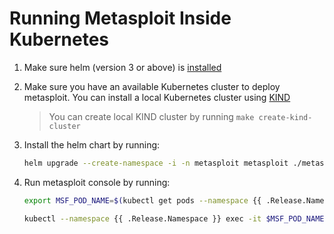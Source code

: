 # Running Metasploit Inside Kubernetes

1. Make sure helm (version 3 or above) is [installed](https://helm.sh/docs/intro/install/)
2. Make sure you have an available Kubernetes cluster to deploy metasploit. You can install a local Kubernetes cluster using [KIND](https://kind.sigs.k8s.io/docs/user/quick-start/#installation)
    > You can create local KIND cluster by running  `make create-kind-cluster`

3. Install the helm chart by running:

    ```sh
    helm upgrade --create-namespace -i -n metasploit metasploit ./metasploit
    ```

4. Run metasploit console by running:

    ```sh
    export MSF_POD_NAME=$(kubectl get pods --namespace {{ .Release.Namespace }} -l "app.kubernetes.io/name={{ include "metasploit.name" . }},app.kubernetes.io/instance={{ .Release.Name }}" -o jsonpath="{.items[0].metadata.name}")

    kubectl --namespace {{ .Release.Namespace }} exec -it $MSF_POD_NAME -- msfconsole.sh
    ```  

